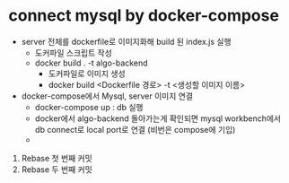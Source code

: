 # connect mysql by docker-compose
- server 전체를 dockerfile로 이미지화해 build 된 index.js 실행 
  - 도커파일 스크립트 작성
  - docker build . -t algo-backend
    - 도커파일로 이미지 생성
    - docker build <Dockerfile 경로> -t <생성할 이미지 이름>
- docker-compose에서 Mysql, server 이미지 연결
  - docker-compose up : db 실행
  - docker에서 algo-backend 돌아가는게 확인되면 mysql workbench에서 db connect로 local port로 연결 (비번은 compose에 기입)
  - 
1. Rebase 첫 번째 커밋
2. Rebase 두 번째 커밋
